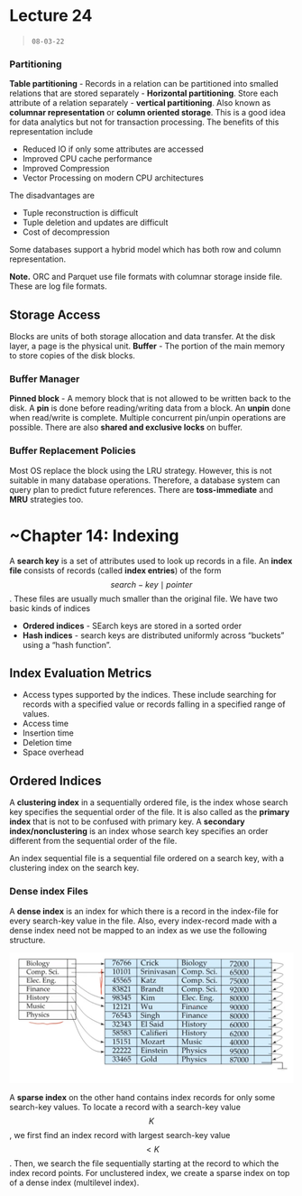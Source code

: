 # Lecture 24

> `08-03-22`

### Partitioning

**Table partitioning** - Records in a relation can be partitioned into smalled relations that are stored separately - **Horizontal partitioning**. Store each attribute of a relation separately - **vertical partitioning**. Also known as **columnar representation** or **column oriented storage**. This is a good idea for data analytics but not for transaction processing. The benefits of this representation include

- Reduced IO if only some attributes are accessed
- Improved CPU cache performance
- Improved Compression
- Vector Processing on modern CPU architectures

The disadvantages are

- Tuple reconstruction is difficult
- Tuple deletion and updates are difficult
- Cost of decompression

Some databases support a hybrid model which has both row and column representation. 

**Note.** ORC and Parquet  use file formats with columnar storage inside file. These are log file formats.

## Storage Access

Blocks are units of both storage allocation and data transfer. At the disk layer, a page is the physical unit. **Buffer** - The portion of the main memory to store copies of the disk blocks. 

### Buffer Manager

**Pinned block** - A memory block that is not allowed to be written back to the disk. A **pin** is done before reading/writing data from a block. An **unpin** done when read/write is complete. Multiple concurrent pin/unpin operations are possible. There are also **shared and exclusive locks** on buffer. 

### Buffer Replacement Policies

Most OS replace the block using the LRU strategy. However, this is not suitable in many database operations. Therefore, a database system can query plan to predict future references. There are **toss-immediate** and **MRU** strategies too.

# ~Chapter 14: Indexing

A **search key** is a set of attributes used to look up records in a file. An **index file** consists of records (called **index entries**) of the form $$search-key \mid pointer$$.  These files are usually much smaller than the original file. We have two basic kinds of indices

- **Ordered indices** - SEarch keys are stored in a sorted order
- **Hash indices** - search keys are distributed uniformly across “buckets” using a “hash function”.

## Index Evaluation Metrics

- Access types supported by the indices. These include searching for records with a specified value or records falling in a specified range of values.
- Access time
- Insertion time
- Deletion time
- Space overhead

## Ordered Indices

A **clustering index** in a sequentially ordered file, is the index whose search key specifies the sequential order of the file. It is also called as the **primary index** that is not to be confused with primary key. A **secondary index/nonclustering** is an index whose search key specifies an order different from the sequential order of the file.

An index sequential file is a sequential file ordered on a search key, with a clustering index on the search key.

### Dense index Files

A **dense index** is an index for which there is a record in the index-file for every search-key value in the file.  Also, every index-record made with a dense index need not be mapped to an index as we use the following structure.

![image-20220407153333197](assets/image-20220407153333197.png)

A **sparse index** on the other hand contains index records for only some search-key values. To locate a record with a search-key value $$K$$, we first find an index record with largest search-key value $$< K$$. Then, we search the file sequentially starting at the record to which the index record points. For unclustered index, we create a sparse index on top of a dense index (multilevel index).

